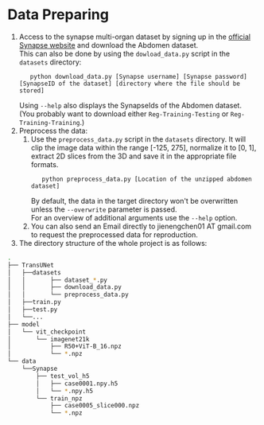 # Data Preparing

1. Access to the synapse multi-organ dataset by signing up in the [official Synapse website](https://www.synapse.org/#!Synapse:syn3193805/wiki/) and download the Abdomen dataset.  
   This can also be done by using the `dowload_data.py` script in the `datasets` directory: 
   ```
      python download_data.py [Synapse username] [Synapse password] [SynapseID of the dataset] [directory where the file should be stored]
   ```
   Using `--help` also displays the SynapseIds of the Abdomen dataset.
   (You probably want to download either `Reg-Training-Testing` or `Reg-Training-Training`.)
2. Preprocess the data:                  
   1. Use the `preprocess_data.py` script in the `datasets` directory. 
      It will clip the image data within the range [-125, 275], normalize it to [0, 1], extract 2D slices from the 3D and save it in the appropriate file formats.
      ```
         python preprocess_data.py [Location of the unzipped abdomen dataset]
      ```
      By default, the data in the target directory won't be overwritten unless the `--overwrite` parameter is passed.  
      For an overview of additional arguments use the `--help` option.
   2.  You can also send an Email directly to jienengchen01 AT gmail.com to request the preprocessed data for reproduction.
2. The directory structure of the whole project is as follows:

```bash
.
├── TransUNet
│   ├──datasets
│   │       ├── dataset_*.py
│   │       ├── download_data.py
│   │       └── preprocess_data.py
│   ├──train.py
│   ├──test.py
│   └──...
├── model
│   └── vit_checkpoint
│       └── imagenet21k
│           ├── R50+ViT-B_16.npz
│           └── *.npz
└── data
    └──Synapse
        ├── test_vol_h5
        │   ├── case0001.npy.h5
        │   └── *.npy.h5
        └── train_npz
            ├── case0005_slice000.npz
            └── *.npz
```
